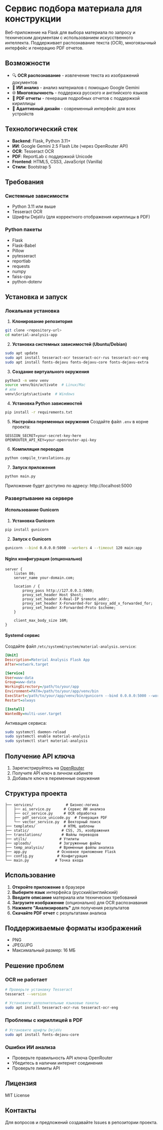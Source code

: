 # Сервис подбора материала для конструкции

Веб-приложение на Flask для выбора материала по запросу и техническим документам с использованием искусственного интеллекта. Поддерживает распознавание текста (OCR), многоязычный интерфейс и генерацию PDF отчетов.

## Возможности

- 🔍 **OCR распознавание** - извлечение текста из изображений документов
- 🤖 **ИИ анализ** - анализ материалов с помощью Google Gemini
- 🌐 **Многоязычность** - поддержка русского и английского языков
- 📄 **PDF отчеты** - генерация подробных отчетов с поддержкой кириллицы
- 🎨 **Адаптивный дизайн** - современный интерфейс для всех устройств

## Технологический стек

- **Backend**: Flask, Python 3.11+
- **ИИ**: Google Gemini 2.5 Flash Lite (через OpenRouter API)
- **OCR**: Tesseract OCR
- **PDF**: ReportLab с поддержкой Unicode
- **Frontend**: HTML5, CSS3, JavaScript (Vanilla)
- **Стили**: Bootstrap 5

## Требования

### Системные зависимости
- Python 3.11 или выше
- Tesseract OCR
- Шрифты DejaVu (для корректного отображения кириллицы в PDF)

### Python пакеты
- Flask
- Flask-Babel
- Pillow
- pytesseract
- reportlab
- requests
- numpy
- faiss-cpu
- python-dotenv

## Установка и запуск

### Локальная установка

1. **Клонирование репозитория**
```bash
git clone <repository-url>
cd material-analysis-app
```

2. **Установка системных зависимостей (Ubuntu/Debian)**
```bash
sudo apt update
sudo apt install tesseract-ocr tesseract-ocr-rus tesseract-ocr-eng
sudo apt install fonts-dejavu fonts-dejavu-core fonts-dejavu-extra
```

3. **Создание виртуального окружения**
```bash
python3 -m venv venv
source venv/bin/activate  # Linux/Mac
# или
venv\Scripts\activate  # Windows
```

4. **Установка Python зависимостей**
```bash
pip install -r requirements.txt
```

5. **Настройка переменных окружения**
Создайте файл `.env` в корне проекта:
```env
SESSION_SECRET=your-secret-key-here
OPENROUTER_API_KEY=your-openrouter-api-key
```

6. **Компиляция переводов**
```bash
python compile_translations.py
```

7. **Запуск приложения**
```bash
python main.py
```

Приложение будет доступно по адресу: http://localhost:5000

### Развертывание на сервере

#### Использование Gunicorn

1. **Установка Gunicorn**
```bash
pip install gunicorn
```

2. **Запуск с Gunicorn**
```bash
gunicorn --bind 0.0.0.0:5000 --workers 4 --timeout 120 main:app
```

#### Nginx конфигурация (опционально)

```nginx
server {
    listen 80;
    server_name your-domain.com;
    
    location / {
        proxy_pass http://127.0.0.1:5000;
        proxy_set_header Host $host;
        proxy_set_header X-Real-IP $remote_addr;
        proxy_set_header X-Forwarded-For $proxy_add_x_forwarded_for;
        proxy_set_header X-Forwarded-Proto $scheme;
    }
    
    client_max_body_size 16M;
}
```

#### Systemd сервис

Создайте файл `/etc/systemd/system/material-analysis.service`:

```ini
[Unit]
Description=Material Analysis Flask App
After=network.target

[Service]
User=www-data
Group=www-data
WorkingDirectory=/path/to/your/app
Environment=PATH=/path/to/your/app/venv/bin
ExecStart=/path/to/your/app/venv/bin/gunicorn --bind 0.0.0.0:5000 --workers 4 main:app
Restart=always

[Install]
WantedBy=multi-user.target
```

Активация сервиса:
```bash
sudo systemctl daemon-reload
sudo systemctl enable material-analysis
sudo systemctl start material-analysis
```

## Получение API ключа

1. Зарегистрируйтесь на [OpenRouter](https://openrouter.ai/)
2. Получите API ключ в личном кабинете
3. Добавьте ключ в переменные окружения

## Структура проекта

```
├── services/               # Бизнес-логика
│   ├── ai_service.py      # Сервис ИИ анализа
│   ├── ocr_service.py     # OCR обработка
│   ├── pdf_service_unicode.py  # Генерация PDF
│   └── vector_service.py  # Векторный поиск
├── templates/             # HTML шаблоны
├── static/               # CSS, JS, изображения
├── translations/         # Файлы переводов
├── utils/               # Утилиты
├── uploads/             # Загруженные файлы
├── temp_analysis/       # Временные файлы анализа
├── app.py              # Основное приложение Flask
├── config.py           # Конфигурация
└── main.py            # Точка входа
```

## Использование

1. **Откройте приложение** в браузере
2. **Выберите язык** интерфейса (русский/английский)
3. **Введите описание** материала или технических требований
4. **Загрузите изображение** (опционально) для OCR распознавания
5. **Нажмите "Анализировать"** для получения результатов
6. **Скачайте PDF отчет** с результатами анализа

## Поддерживаемые форматы изображений

- PNG
- JPEG/JPG
- Максимальный размер: 16 МБ

## Решение проблем

### OCR не работает
```bash
# Проверьте установку Tesseract
tesseract --version

# Установите дополнительные языковые пакеты
sudo apt install tesseract-ocr-rus tesseract-ocr-eng
```

### Проблемы с кириллицей в PDF
```bash
# Установите шрифты DejaVu
sudo apt install fonts-dejavu-core
```

### Ошибки ИИ анализа
- Проверьте правильность API ключа OpenRouter
- Убедитесь в наличии интернет соединения
- Проверьте лимиты API

## Лицензия

MIT License

## Контакты

Для вопросов и предложений создавайте Issues в репозитории проекта.
